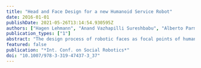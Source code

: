 ```yaml
---
title: "Head and Face Design for a new Humanoid Service Robot"
date: 2016-01-01
publishDate: 2021-05-26T13:14:54.930595Z
authors: ["Hagen Lehmann", "Anand Vazhapilli Sureshbabu", "Alberto Parmiggiani", "Giorgio Metta"]
publication_types: ["1"]
abstract: "The design process of robotic faces as focal points of human-robot interactions plays a very important role in the construction of successful robot companions. The face of a robot represents an attentional anchor for the human user, and, if designed appropriately, enables a comfortable and intuitive communication. In this paper, we describe the user centered design process of the face display of a newly constructed humanoid robot companion called R1. We will introduce a novel solution for robotic face displays, illustrate our design decisions based on the results of an online survey, and present our final face design. We will discuss the lessons learned during the design process and argue that our solution and design will enable R1 to be a successful artificial interlocutor in different human-robot interaction scenarios."
featured: false
publication: "*Int. Conf. on Social Robotics*"
doi: "10.1007/978-3-319-47437-3_37"
---
```


